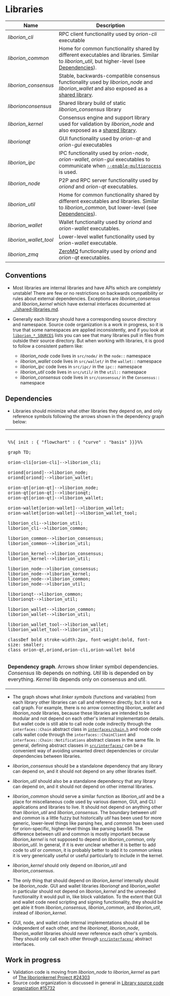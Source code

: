 # Libraries

| Name                     | Description |
|--------------------------|-------------|
| *liborion_cli*         | RPC client functionality used by *orion-cli* executable |
| *liborion_common*      | Home for common functionality shared by different executables and libraries. Similar to *liborion_util*, but higher-level (see [Dependencies](#dependencies)). |
| *liborion_consensus*   | Stable, backwards-compatible consensus functionality used by *liborion_node* and *liborion_wallet* and also exposed as a [shared library](../shared-libraries.md). |
| *liborionconsensus*    | Shared library build of static *liborion_consensus* library |
| *liborion_kernel*      | Consensus engine and support library used for validation by *liborion_node* and also exposed as a [shared library](../shared-libraries.md). |
| *liborionqt*           | GUI functionality used by *orion-qt* and *orion-gui* executables |
| *liborion_ipc*         | IPC functionality used by *orion-node*, *orion-wallet*, *orion-gui* executables to communicate when [`--enable-multiprocess`](multiprocess.md) is used. |
| *liborion_node*        | P2P and RPC server functionality used by *oriond* and *orion-qt* executables. |
| *liborion_util*        | Home for common functionality shared by different executables and libraries. Similar to *liborion_common*, but lower-level (see [Dependencies](#dependencies)). |
| *liborion_wallet*      | Wallet functionality used by *oriond* and *orion-wallet* executables. |
| *liborion_wallet_tool* | Lower-level wallet functionality used by *orion-wallet* executable. |
| *liborion_zmq*         | [ZeroMQ](../zmq.md) functionality used by *oriond* and *orion-qt* executables. |

## Conventions

- Most libraries are internal libraries and have APIs which are completely unstable! There are few or no restrictions on backwards compatibility or rules about external dependencies. Exceptions are *liborion_consensus* and *liborion_kernel* which have external interfaces documented at [../shared-libraries.md](../shared-libraries.md).

- Generally each library should have a corresponding source directory and namespace. Source code organization is a work in progress, so it is true that some namespaces are applied inconsistently, and if you look at [`liborion_*_SOURCES`](../../src/Makefile.am) lists you can see that many libraries pull in files from outside their source directory. But when working with libraries, it is good to follow a consistent pattern like:

  - *liborion_node* code lives in `src/node/` in the `node::` namespace
  - *liborion_wallet* code lives in `src/wallet/` in the `wallet::` namespace
  - *liborion_ipc* code lives in `src/ipc/` in the `ipc::` namespace
  - *liborion_util* code lives in `src/util/` in the `util::` namespace
  - *liborion_consensus* code lives in `src/consensus/` in the `Consensus::` namespace

## Dependencies

- Libraries should minimize what other libraries they depend on, and only reference symbols following the arrows shown in the dependency graph below:

<table><tr><td>

```mermaid

%%{ init : { "flowchart" : { "curve" : "basis" }}}%%

graph TD;

orion-cli[orion-cli]-->liborion_cli;

oriond[oriond]-->liborion_node;
oriond[oriond]-->liborion_wallet;

orion-qt[orion-qt]-->liborion_node;
orion-qt[orion-qt]-->liborionqt;
orion-qt[orion-qt]-->liborion_wallet;

orion-wallet[orion-wallet]-->liborion_wallet;
orion-wallet[orion-wallet]-->liborion_wallet_tool;

liborion_cli-->liborion_util;
liborion_cli-->liborion_common;

liborion_common-->liborion_consensus;
liborion_common-->liborion_util;

liborion_kernel-->liborion_consensus;
liborion_kernel-->liborion_util;

liborion_node-->liborion_consensus;
liborion_node-->liborion_kernel;
liborion_node-->liborion_common;
liborion_node-->liborion_util;

liborionqt-->liborion_common;
liborionqt-->liborion_util;

liborion_wallet-->liborion_common;
liborion_wallet-->liborion_util;

liborion_wallet_tool-->liborion_wallet;
liborion_wallet_tool-->liborion_util;

classDef bold stroke-width:2px, font-weight:bold, font-size: smaller;
class orion-qt,oriond,orion-cli,orion-wallet bold
```
</td></tr><tr><td>

**Dependency graph**. Arrows show linker symbol dependencies. *Consensus* lib depends on nothing. *Util* lib is depended on by everything. *Kernel* lib depends only on consensus and util.

</td></tr></table>

- The graph shows what _linker symbols_ (functions and variables) from each library other libraries can call and reference directly, but it is not a call graph. For example, there is no arrow connecting *liborion_wallet* and *liborion_node* libraries, because these libraries are intended to be modular and not depend on each other's internal implementation details. But wallet code is still able to call node code indirectly through the `interfaces::Chain` abstract class in [`interfaces/chain.h`](../../src/interfaces/chain.h) and node code calls wallet code through the `interfaces::ChainClient` and `interfaces::Chain::Notifications` abstract classes in the same file. In general, defining abstract classes in [`src/interfaces/`](../../src/interfaces/) can be a convenient way of avoiding unwanted direct dependencies or circular dependencies between libraries.

- *liborion_consensus* should be a standalone dependency that any library can depend on, and it should not depend on any other libraries itself.

- *liborion_util* should also be a standalone dependency that any library can depend on, and it should not depend on other internal libraries.

- *liborion_common* should serve a similar function as *liborion_util* and be a place for miscellaneous code used by various daemon, GUI, and CLI applications and libraries to live. It should not depend on anything other than *liborion_util* and *liborion_consensus*. The boundary between _util_ and _common_ is a little fuzzy but historically _util_ has been used for more generic, lower-level things like parsing hex, and _common_ has been used for orion-specific, higher-level things like parsing base58. The difference between util and common is mostly important because *liborion_kernel* is not supposed to depend on *liborion_common*, only *liborion_util*. In general, if it is ever unclear whether it is better to add code to *util* or *common*, it is probably better to add it to *common* unless it is very generically useful or useful particularly to include in the kernel.


- *liborion_kernel* should only depend on *liborion_util* and *liborion_consensus*.

- The only thing that should depend on *liborion_kernel* internally should be *liborion_node*. GUI and wallet libraries *liborionqt* and *liborion_wallet* in particular should not depend on *liborion_kernel* and the unneeded functionality it would pull in, like block validation. To the extent that GUI and wallet code need scripting and signing functionality, they should be get able it from *liborion_consensus*, *liborion_common*, and *liborion_util*, instead of *liborion_kernel*.

- GUI, node, and wallet code internal implementations should all be independent of each other, and the *liborionqt*, *liborion_node*, *liborion_wallet* libraries should never reference each other's symbols. They should only call each other through [`src/interfaces/`](`../../src/interfaces/`) abstract interfaces.

## Work in progress

- Validation code is moving from *liborion_node* to *liborion_kernel* as part of [The liborionkernel Project #24303](https://github.com/orion/orion/issues/24303)
- Source code organization is discussed in general in [Library source code organization #15732](https://github.com/orion/orion/issues/15732)
